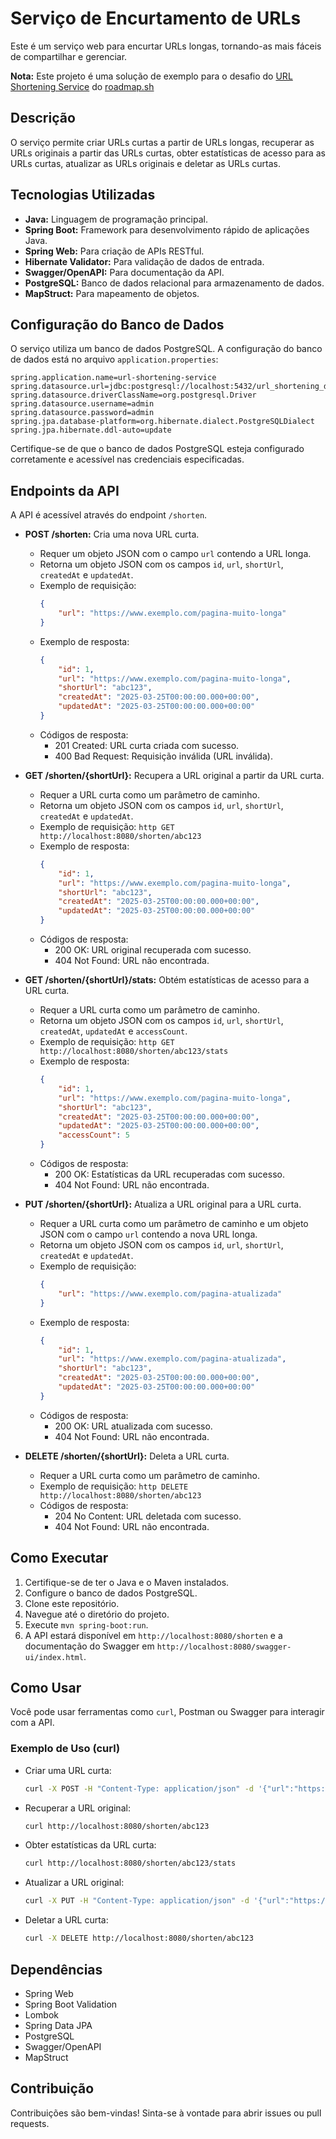 # Serviço de Encurtamento de URLs

Este é um serviço web para encurtar URLs longas, tornando-as mais fáceis de compartilhar e gerenciar.

**Nota:** Este projeto é uma solução de exemplo para o desafio do [URL Shortening Service](https://roadmap.sh/projects/url-shortening-service) do [roadmap.sh](https://roadmap.sh/)

## Descrição

O serviço permite criar URLs curtas a partir de URLs longas, recuperar as URLs originais a partir das URLs curtas, obter estatísticas de acesso para as URLs curtas, atualizar as URLs originais e deletar as URLs curtas.

## Tecnologias Utilizadas

* **Java:** Linguagem de programação principal.
* **Spring Boot:** Framework para desenvolvimento rápido de aplicações Java.
* **Spring Web:** Para criação de APIs RESTful.
* **Hibernate Validator:** Para validação de dados de entrada.
* **Swagger/OpenAPI:** Para documentação da API.
* **PostgreSQL:** Banco de dados relacional para armazenamento de dados.
* **MapStruct:** Para mapeamento de objetos.

## Configuração do Banco de Dados

O serviço utiliza um banco de dados PostgreSQL. A configuração do banco de dados está no arquivo `application.properties`:

```properties
spring.application.name=url-shortening-service
spring.datasource.url=jdbc:postgresql://localhost:5432/url_shortening_db
spring.datasource.driverClassName=org.postgresql.Driver
spring.datasource.username=admin
spring.datasource.password=admin
spring.jpa.database-platform=org.hibernate.dialect.PostgreSQLDialect
spring.jpa.hibernate.ddl-auto=update
```

Certifique-se de que o banco de dados PostgreSQL esteja configurado corretamente e acessível nas credenciais especificadas.

## Endpoints da API

A API é acessível através do endpoint `/shorten`.

* **POST /shorten:** Cria uma nova URL curta.
    * Requer um objeto JSON com o campo `url` contendo a URL longa.
    * Retorna um objeto JSON com os campos `id`, `url`, `shortUrl`, `createdAt` e `updatedAt`.
    * Exemplo de requisição:
        ```json
        {
            "url": "https://www.exemplo.com/pagina-muito-longa"
        }
        ```
    * Exemplo de resposta:
        ```json
        {
            "id": 1,
            "url": "https://www.exemplo.com/pagina-muito-longa",
            "shortUrl": "abc123",
            "createdAt": "2025-03-25T00:00:00.000+00:00",
            "updatedAt": "2025-03-25T00:00:00.000+00:00"
        }
        ```
    * Códigos de resposta:
        * 201 Created: URL curta criada com sucesso.
        * 400 Bad Request: Requisição inválida (URL inválida).

* **GET /shorten/{shortUrl}:** Recupera a URL original a partir da URL curta.
    * Requer a URL curta como um parâmetro de caminho.
    * Retorna um objeto JSON com os campos `id`, `url`, `shortUrl`, `createdAt` e `updatedAt`.
    * Exemplo de requisição:
        ```http GET http://localhost:8080/shorten/abc123```
    * Exemplo de resposta:
        ```json
      {
            "id": 1,
            "url": "https://www.exemplo.com/pagina-muito-longa",
            "shortUrl": "abc123",
            "createdAt": "2025-03-25T00:00:00.000+00:00",
            "updatedAt": "2025-03-25T00:00:00.000+00:00"
        }
        ```
    * Códigos de resposta:
        * 200 OK: URL original recuperada com sucesso.
        * 404 Not Found: URL não encontrada.

* **GET /shorten/{shortUrl}/stats:** Obtém estatísticas de acesso para a URL curta.
    * Requer a URL curta como um parâmetro de caminho.
    * Retorna um objeto JSON com os campos `id`, `url`, `shortUrl`, `createdAt`, `updatedAt` e `accessCount`.
    * Exemplo de requisição:
        ```http GET http://localhost:8080/shorten/abc123/stats```
    * Exemplo de resposta:
        ```json
        {
            "id": 1,
            "url": "https://www.exemplo.com/pagina-muito-longa",
            "shortUrl": "abc123",
            "createdAt": "2025-03-25T00:00:00.000+00:00",
            "updatedAt": "2025-03-25T00:00:00.000+00:00",
            "accessCount": 5
        }
        ```
    * Códigos de resposta:
        * 200 OK: Estatísticas da URL recuperadas com sucesso.
        * 404 Not Found: URL não encontrada.

* **PUT /shorten/{shortUrl}:** Atualiza a URL original para a URL curta.
    * Requer a URL curta como um parâmetro de caminho e um objeto JSON com o campo `url` contendo a nova URL longa.
    * Retorna um objeto JSON com os campos `id`, `url`, `shortUrl`, `createdAt` e `updatedAt`.
    * Exemplo de requisição:
        ```json
        {
            "url": "https://www.exemplo.com/pagina-atualizada"
        }
        ```
    * Exemplo de resposta:
        ```json
        {
            "id": 1,
            "url": "https://www.exemplo.com/pagina-atualizada",
            "shortUrl": "abc123",
            "createdAt": "2025-03-25T00:00:00.000+00:00",
            "updatedAt": "2025-03-25T00:00:00.000+00:00"
        }
        ```
    * Códigos de resposta:
        * 200 OK: URL atualizada com sucesso.
        * 404 Not Found: URL não encontrada.

* **DELETE /shorten/{shortUrl}:** Deleta a URL curta.
    * Requer a URL curta como um parâmetro de caminho.
    * Exemplo de requisição:
        ```http DELETE http://localhost:8080/shorten/abc123```
    * Códigos de resposta:
        * 204 No Content: URL deletada com sucesso.
        * 404 Not Found: URL não encontrada.

## Como Executar

1. Certifique-se de ter o Java e o Maven instalados.
2. Configure o banco de dados PostgreSQL.
3. Clone este repositório.
4. Navegue até o diretório do projeto.
5. Execute `mvn spring-boot:run`.
6. A API estará disponível em `http://localhost:8080/shorten` e a documentação do Swagger em `http://localhost:8080/swagger-ui/index.html`.

## Como Usar

Você pode usar ferramentas como `curl`, Postman ou Swagger para interagir com a API.

### Exemplo de Uso (curl)

* Criar uma URL curta:

    ```bash
    curl -X POST -H "Content-Type: application/json" -d '{"url":"https://www.exemplo.com/pagina-muito-longa"}' http://localhost:8080/shorten
    ```

* Recuperar a URL original:

    ```bash
    curl http://localhost:8080/shorten/abc123
    ```

* Obter estatísticas da URL curta:

    ```bash
    curl http://localhost:8080/shorten/abc123/stats
    ```

* Atualizar a URL original:

    ```bash
    curl -X PUT -H "Content-Type: application/json" -d '{"url":"https://www.exemplo.com/pagina-atualizada"}' http://localhost:8080/shorten/abc123
    ```

* Deletar a URL curta:

    ```bash
    curl -X DELETE http://localhost:8080/shorten/abc123
    ```

## Dependências

* Spring Web
* Spring Boot Validation
* Lombok
* Spring Data JPA
* PostgreSQL
* Swagger/OpenAPI
* MapStruct

## Contribuição

Contribuições são bem-vindas! Sinta-se à vontade para abrir issues ou pull requests.
